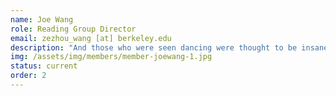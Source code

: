 ```yaml
---
name: Joe Wang
role: Reading Group Director
email: zezhou_wang [at] berkeley.edu 
description: "And those who were seen dancing were thought to be insane by the ones who could not hear the music."
img: /assets/img/members/member-joewang-1.jpg
status: current
order: 2
---
```

